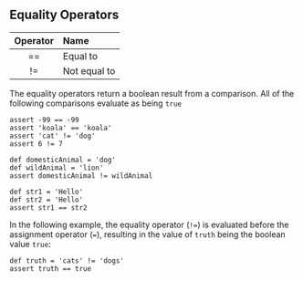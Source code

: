 ## Equality Operators

Operator|Name     
:------:|:--------
==      |Equal to 
!=      |Not equal to

The equality operators return a boolean result from a comparison. All of the following comparisons evaluate as being `true`

    assert -99 == -99
    assert 'koala' == 'koala'
    assert 'cat' != 'dog'
    assert 6 != 7
    
    def domesticAnimal = 'dog'
    def wildAnimal = 'lion'
    assert domesticAnimal != wildAnimal
    
    def str1 = 'Hello'
    def str2 = 'Hello'
    assert str1 == str2
    
In the following example, the equality operator (`!=`) is evaluated before the assignment operator (`=`), resulting in the value of `truth` being the boolean value `true`:

    def truth = 'cats' != 'dogs'
    assert truth == true